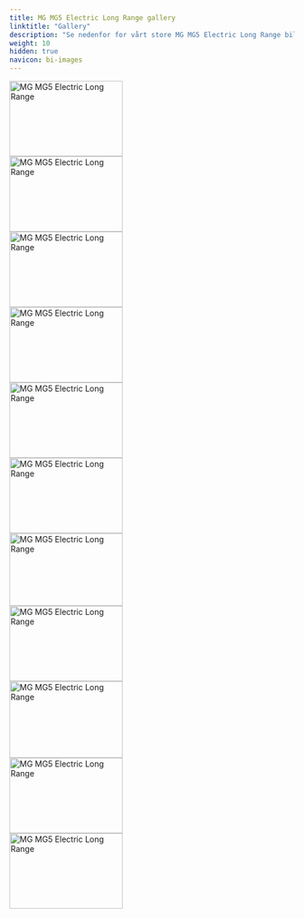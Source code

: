 ```yaml
---
title: MG MG5 Electric Long Range gallery
linktitle: "Gallery"
description: "Se nedenfor for vårt store MG MG5 Electric Long Range bildegalleri. Klikk på bildene for høyoppløselige versjoner."
weight: 10
hidden: true
navicon: bi-images
---
```

<!-- markdownlint-disable MD033 -->
<div class="row" id ="my-gallery">
<div class="pswp-grid-item col-12 col-md-6 col-lg-4">
<a href="https://media.evkx.net/multimedia/models/mg/mg5/mg5_electric_long_range/charging_1.jpg"
data-pswp-src="https://media.evkx.net/multimedia/models/mg/mg5/mg5_electric_long_range/charging_1.jpg"
data-pswp-width="3000"
data-pswp-height="2001" 
target="_blank">
<img src="https://media.evkx.net/multimedia/models/mg/mg5/mg5_electric_long_range/charging_1_xst.jpg" alt="MG MG5 Electric Long Range" width="200px" height="133px" />
</a>
</div>
<div class="pswp-grid-item col-12 col-md-6 col-lg-4">
<a href="https://media.evkx.net/multimedia/models/mg/mg5/mg5_electric_long_range/charging_2.jpg"
data-pswp-src="https://media.evkx.net/multimedia/models/mg/mg5/mg5_electric_long_range/charging_2.jpg"
data-pswp-width="2560"
data-pswp-height="1707" 
target="_blank">
<img src="https://media.evkx.net/multimedia/models/mg/mg5/mg5_electric_long_range/charging_2_xst.jpg" alt="MG MG5 Electric Long Range" width="200px" height="133px" />
</a>
</div>
<div class="pswp-grid-item col-12 col-md-6 col-lg-4">
<a href="https://media.evkx.net/multimedia/models/mg/mg5/mg5_electric_long_range/exterior_1.jpg"
data-pswp-src="https://media.evkx.net/multimedia/models/mg/mg5/mg5_electric_long_range/exterior_1.jpg"
data-pswp-width="2560"
data-pswp-height="1707" 
target="_blank">
<img src="https://media.evkx.net/multimedia/models/mg/mg5/mg5_electric_long_range/exterior_1_xst.jpg" alt="MG MG5 Electric Long Range" width="200px" height="133px" />
</a>
</div>
<div class="pswp-grid-item col-12 col-md-6 col-lg-4">
<a href="https://media.evkx.net/multimedia/models/mg/mg5/mg5_electric_long_range/frontseats_1.jpg"
data-pswp-src="https://media.evkx.net/multimedia/models/mg/mg5/mg5_electric_long_range/frontseats_1.jpg"
data-pswp-width="3000"
data-pswp-height="2005" 
target="_blank">
<img src="https://media.evkx.net/multimedia/models/mg/mg5/mg5_electric_long_range/frontseats_1_xst.jpg" alt="MG MG5 Electric Long Range" width="200px" height="133px" />
</a>
</div>
<div class="pswp-grid-item col-12 col-md-6 col-lg-4">
<a href="https://media.evkx.net/multimedia/models/mg/mg5/mg5_electric_long_range/interior_1.jpg"
data-pswp-src="https://media.evkx.net/multimedia/models/mg/mg5/mg5_electric_long_range/interior_1.jpg"
data-pswp-width="3000"
data-pswp-height="2002" 
target="_blank">
<img src="https://media.evkx.net/multimedia/models/mg/mg5/mg5_electric_long_range/interior_1_xst.jpg" alt="MG MG5 Electric Long Range" width="200px" height="133px" />
</a>
</div>
<div class="pswp-grid-item col-12 col-md-6 col-lg-4">
<a href="https://media.evkx.net/multimedia/models/mg/mg5/mg5_electric_long_range/interior_2.jpg"
data-pswp-src="https://media.evkx.net/multimedia/models/mg/mg5/mg5_electric_long_range/interior_2.jpg"
data-pswp-width="3000"
data-pswp-height="1999" 
target="_blank">
<img src="https://media.evkx.net/multimedia/models/mg/mg5/mg5_electric_long_range/interior_2_xst.jpg" alt="MG MG5 Electric Long Range" width="200px" height="133px" />
</a>
</div>
<div class="pswp-grid-item col-12 col-md-6 col-lg-4">
<a href="https://media.evkx.net/multimedia/models/mg/mg5/mg5_electric_long_range/main_1.jpg"
data-pswp-src="https://media.evkx.net/multimedia/models/mg/mg5/mg5_electric_long_range/main_1.jpg"
data-pswp-width="2560"
data-pswp-height="1639" 
target="_blank">
<img src="https://media.evkx.net/multimedia/models/mg/mg5/mg5_electric_long_range/main_1_xst.jpg" alt="MG MG5 Electric Long Range" width="200px" height="128px" />
</a>
</div>
<div class="pswp-grid-item col-12 col-md-6 col-lg-4">
<a href="https://media.evkx.net/multimedia/models/mg/mg5/mg5_electric_long_range/screens_1.jpg"
data-pswp-src="https://media.evkx.net/multimedia/models/mg/mg5/mg5_electric_long_range/screens_1.jpg"
data-pswp-width="3000"
data-pswp-height="2002" 
target="_blank">
<img src="https://media.evkx.net/multimedia/models/mg/mg5/mg5_electric_long_range/screens_1_xst.jpg" alt="MG MG5 Electric Long Range" width="200px" height="133px" />
</a>
</div>
<div class="pswp-grid-item col-12 col-md-6 col-lg-4">
<a href="https://media.evkx.net/multimedia/models/mg/mg5/mg5_electric_long_range/screens_2.jpg"
data-pswp-src="https://media.evkx.net/multimedia/models/mg/mg5/mg5_electric_long_range/screens_2.jpg"
data-pswp-width="2560"
data-pswp-height="1736" 
target="_blank">
<img src="https://media.evkx.net/multimedia/models/mg/mg5/mg5_electric_long_range/screens_2_xst.jpg" alt="MG MG5 Electric Long Range" width="200px" height="135px" />
</a>
</div>
<div class="pswp-grid-item col-12 col-md-6 col-lg-4">
<a href="https://media.evkx.net/multimedia/models/mg/mg5/mg5_electric_long_range/secondrowseats_1.jpg"
data-pswp-src="https://media.evkx.net/multimedia/models/mg/mg5/mg5_electric_long_range/secondrowseats_1.jpg"
data-pswp-width="3000"
data-pswp-height="2004" 
target="_blank">
<img src="https://media.evkx.net/multimedia/models/mg/mg5/mg5_electric_long_range/secondrowseats_1_xst.jpg" alt="MG MG5 Electric Long Range" width="200px" height="133px" />
</a>
</div>
<div class="pswp-grid-item col-12 col-md-6 col-lg-4">
<a href="https://media.evkx.net/multimedia/models/mg/mg5/mg5_electric_long_range/trunk_1.jpg"
data-pswp-src="https://media.evkx.net/multimedia/models/mg/mg5/mg5_electric_long_range/trunk_1.jpg"
data-pswp-width="3000"
data-pswp-height="1996" 
target="_blank">
<img src="https://media.evkx.net/multimedia/models/mg/mg5/mg5_electric_long_range/trunk_1_xst.jpg" alt="MG MG5 Electric Long Range" width="200px" height="133px" />
</a>
</div>
</div>
<script type="module">
  import PhotoSwipeLightbox from '/js/photoswipe-lightbox.esm.js';
    const lightbox = new PhotoSwipeLightbox({
       gallery: '#my-gallery',
        children: 'a',
        pswpModule: () => import('/js/photoswipe.esm.js')
    });
lightbox.init();
</script>
